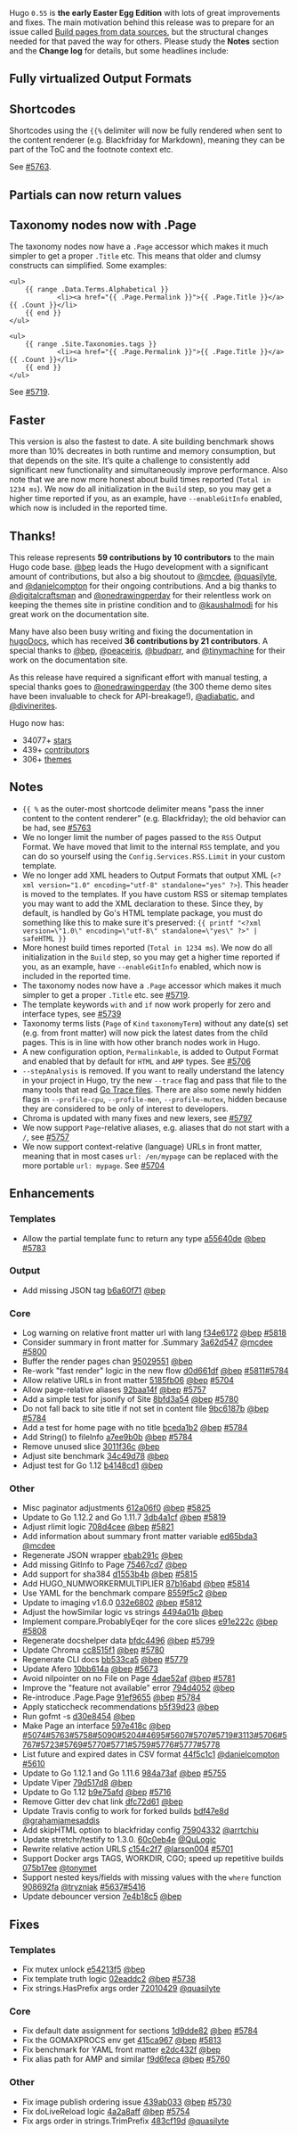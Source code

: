 Hugo `0.55` is **the early Easter Egg Edition** with lots of great improvements and fixes. The main motivation behind this release was to prepare for an issue called [Build pages from data sources](https://github.com/gohugoio/hugo/issues/5074), but the structural changes needed for that paved the way for others. Please study the **Notes** section and the **Change log** for details, but some headlines include:

## Fully virtualized Output Formats

## Shortcodes

Shortcodes using the `{{%` delimiter will now be fully rendered when sent to the content renderer (e.g. Blackfriday for Markdown), meaning they can be part of the ToC and the footnote context etc.

See [#5763](https://github.com/gohugoio/hugo/issues/5763).

## Partials can now return values

## Taxonomy nodes now with .Page

The taxonomy nodes now have a `.Page` accessor which makes it much simpler to get a proper `.Title` etc. This means that older and clumsy constructs can simplified. Some examples:

```go-html-template
<ul>
    {{ range .Data.Terms.Alphabetical }}
            <li><a href="{{ .Page.Permalink }}">{{ .Page.Title }}</a> {{ .Count }}</li>
    {{ end }}
</ul>
```

```go-html-template
<ul>
    {{ range .Site.Taxonomies.tags }}
            <li><a href="{{ .Page.Permalink }}">{{ .Page.Title }}</a> {{ .Count }}</li>
    {{ end }}
</ul>
```

See [#5719](https://github.com/gohugoio/hugo/issues/5719).



## Faster

This version is also the fastest to date. A site building benchmark shows more than 10% decreates in both runtime and memory consumption, but that depends on the site. It’s quite a challenge to consistently add significant new functionality and simultaneously improve performance. Also note that we are now more honest about build times reported (`Total in 1234 ms`). We now do all initialization in the `Build` step, so you may get a higher time reported if you, as an example, have `--enableGitInfo` enabled, which now is included in the reported time.

## Thanks!

This release represents **59 contributions by 10 contributors** to the main Hugo code base.
[@bep](https://github.com/bep) leads the Hugo development with a significant amount of contributions, but also a big shoutout to [@mcdee](https://github.com/mcdee), [@quasilyte](https://github.com/quasilyte), and [@danielcompton](https://github.com/danielcompton) for their ongoing contributions.
And a big thanks to [@digitalcraftsman](https://github.com/digitalcraftsman) and [@onedrawingperday](https://github.com/onedrawingperday) for their relentless work on keeping the themes site in pristine condition and to [@kaushalmodi](https://github.com/kaushalmodi) for his great work on the documentation site.

Many have also been busy writing and fixing the documentation in [hugoDocs](https://github.com/gohugoio/hugoDocs), 
which has received **36 contributions by 21 contributors**. A special thanks to [@bep](https://github.com/bep), [@peaceiris](https://github.com/peaceiris), [@budparr](https://github.com/budparr), and [@tinymachine](https://github.com/tinymachine) for their work on the documentation site.

As this release have required a significant effort with manual testing, a special thanks goes to [@onedrawingperday](https://github.com/onedrawingperday) (the 300 theme demo sites have been invaluable to check for API-breakage!), [@adiabatic](https://github.com/adiabatic), and [@divinerites](https://github.com/divinerites).

Hugo now has:

* 34077+ [stars](https://github.com/gohugoio/hugo/stargazers)
* 439+ [contributors](https://github.com/gohugoio/hugo/graphs/contributors)
* 306+ [themes](http://themes.gohugo.io/)


## Notes
* `{{ %` as the outer-most shortcode delimiter means "pass the inner content to the content renderer" (e.g. Blackfriday);  the old behavior can be had, see  [#5763](https://github.com/gohugoio/hugo/issues/5763)
* We no longer limit the number of pages passed to the `RSS` Output Format. We have moved that limit to the internal `RSS` template, and you can do so yourself using the `Config.Services.RSS.Limit` in your custom template.
* We no longer add XML headers to Output Formats that output XML (`<?xml version="1.0" encoding="utf-8" standalone="yes" ?>`). This header is moved to the templates. If you have custom RSS or sitemap templates you may want to add the XML declaration to these. Since they, by default, is handled by Go's HTML template package, you must do something like this to make sure it's preserved: `{{ printf "<?xml version=\"1.0\" encoding=\"utf-8\" standalone=\"yes\" ?>" | safeHTML }}`
* More honest build times reported (`Total in 1234 ms`). We now do all initialization in the `Build` step, so you may get a higher time reported if you, as an example, have `--enableGitInfo` enabled, which now is included in the reported time.
* The taxonomy nodes now have a `.Page` accessor which makes it much simpler to get a proper `.Title` etc. see [#5719](https://github.com/gohugoio/hugo/issues/5719).
* The template keywords `with` and `if` now work properly for zero and interface types, see [#5739](https://github.com/gohugoio/hugo/issues/5739)
* Taxonomy terms lists (`Page` of `Kind` `taxonomyTerm`) without any date(s) set (e.g. from front matter) will now pick the latest dates from the child pages. This is in line with how other branch nodes work in Hugo.
* A new configuration option, `Permalinkable`, is added to Output Format and enabled that by default for `HTML` and `AMP` types. See  [#5706](https://github.com/gohugoio/hugo/issues/5706) 
* `--stepAnalysis` is removed. If you want to really understand the latency in your project in Hugo, try the new `--trace` flag and pass that file to the many tools that read [Go Trace files](https://golang.org/pkg/runtime/trace/). There are also some newly hidden flags in `--profile-cpu`, `--profile-men`, `--profile-mutex`, hidden because they are considered to be only of interest to developers.
* Chroma is updated with many fixes and new lexers, see [#5797](https://github.com/gohugoio/hugo/issues/5797)
* We now support `Page`-relative aliases, e.g. aliases that do not start with a `/`, see [#5757](https://github.com/gohugoio/hugo/issues/5757)
* We now support context-relative (language) URLs in front matter, meaning that in most cases `url: /en/mypage` can be replaced with the more portable `url: mypage`. See [#5704](https://github.com/gohugoio/hugo/issues/5704)

## Enhancements

### Templates

* Allow the partial template func to return any type [a55640de](https://github.com/gohugoio/hugo/commit/a55640de8e3944d3b9f64b15155148a0e35cb31e) [@bep](https://github.com/bep) [#5783](https://github.com/gohugoio/hugo/issues/5783)

### Output

* Add missing JSON tag [b6a60f71](https://github.com/gohugoio/hugo/commit/b6a60f718e376066456da37e7bb997a7697edc31) [@bep](https://github.com/bep) 

### Core

* Log warning on relative front matter url with lang [f34e6172](https://github.com/gohugoio/hugo/commit/f34e6172cf2a4d1d1aef22304ecbc7c8e2d142ff) [@bep](https://github.com/bep) [#5818](https://github.com/gohugoio/hugo/issues/5818)
* Consider summary in front matter for .Summary [3a62d547](https://github.com/gohugoio/hugo/commit/3a62d54745e2cbfda6772390830042908d725c71) [@mcdee](https://github.com/mcdee) [#5800](https://github.com/gohugoio/hugo/issues/5800)
* Buffer the render pages chan [95029551](https://github.com/gohugoio/hugo/commit/950295516da882dcc51d83f70835dde230a0b4d6) [@bep](https://github.com/bep) 
* Re-work "fast render" logic in the new flow [d0d661df](https://github.com/gohugoio/hugo/commit/d0d661dffd19d5ed6efbd4dd2c572bad008bd859) [@bep](https://github.com/bep) [#5811](https://github.com/gohugoio/hugo/issues/5811)[#5784](https://github.com/gohugoio/hugo/issues/5784)
* Allow relative URLs in front matter [5185fb06](https://github.com/gohugoio/hugo/commit/5185fb065b0f8a4142c29ee3e3cd917e917280a4) [@bep](https://github.com/bep) [#5704](https://github.com/gohugoio/hugo/issues/5704)
* Allow page-relative aliases [92baa14f](https://github.com/gohugoio/hugo/commit/92baa14fd3f45c0917c5988235cd1a0f8692f171) [@bep](https://github.com/bep) [#5757](https://github.com/gohugoio/hugo/issues/5757)
* Add a simple test for jsonify of Site [8bfd3a54](https://github.com/gohugoio/hugo/commit/8bfd3a54a4142c397cab69bfa9699e5b5db9b40b) [@bep](https://github.com/bep) [#5780](https://github.com/gohugoio/hugo/issues/5780)
* Do not fall back to site title if not set in content file [9bc6187b](https://github.com/gohugoio/hugo/commit/9bc6187b8337c4a370bd3f21130a764d9ef6f7b3) [@bep](https://github.com/bep) [#5784](https://github.com/gohugoio/hugo/issues/5784)
* Add a test for home page with no title [bceda1b2](https://github.com/gohugoio/hugo/commit/bceda1b288f0ad6282916826b596cb1fe19983bb) [@bep](https://github.com/bep) [#5784](https://github.com/gohugoio/hugo/issues/5784)
* Add String() to fileInfo [a7ee9b0b](https://github.com/gohugoio/hugo/commit/a7ee9b0bb98f519e485655af578fb35d755e5c44) [@bep](https://github.com/bep) [#5784](https://github.com/gohugoio/hugo/issues/5784)
* Remove unused slice [3011f36c](https://github.com/gohugoio/hugo/commit/3011f36c27ecde309325e6c75ca377f4f87fa97a) [@bep](https://github.com/bep) 
* Adjust site benchmark [34c49d78](https://github.com/gohugoio/hugo/commit/34c49d788c102a370006e476d6f6143a51b2a03d) [@bep](https://github.com/bep) 
* Adjust test for Go 1.12 [b4148cd1](https://github.com/gohugoio/hugo/commit/b4148cd1d9ea889b81070d3e84a37bd5d23e5746) [@bep](https://github.com/bep) 

### Other

* Misc paginator adjustments [612a06f0](https://github.com/gohugoio/hugo/commit/612a06f0671125be6b42ec2982a18080005994c8) [@bep](https://github.com/bep) [#5825](https://github.com/gohugoio/hugo/issues/5825)
* Update to Go 1.12.2 and Go 1.11.7 [3db4a1cf](https://github.com/gohugoio/hugo/commit/3db4a1cf7ab12343ce5705ac56aa7ca6ea1677b6) [@bep](https://github.com/bep) [#5819](https://github.com/gohugoio/hugo/issues/5819)
* Adjust rlimit logic [708d4cee](https://github.com/gohugoio/hugo/commit/708d4ceebd491c6a89f271311eb8d94d6b5d58bc) [@bep](https://github.com/bep) [#5821](https://github.com/gohugoio/hugo/issues/5821)
* Add information about summary front matter variable [ed65bda3](https://github.com/gohugoio/hugo/commit/ed65bda3b43f6149e41ddb049cbb295a82473bc9) [@mcdee](https://github.com/mcdee) 
* Regenerate JSON wrapper [ebab291c](https://github.com/gohugoio/hugo/commit/ebab291c0e321d23b098684bacaf830a3979e310) [@bep](https://github.com/bep) 
* Add missing GitInfo to Page [75467cd7](https://github.com/gohugoio/hugo/commit/75467cd7852852305549a6c71ac503bb4a57e716) [@bep](https://github.com/bep) 
* Add support for sha384 [d1553b4b](https://github.com/gohugoio/hugo/commit/d1553b4b0f83e4a4305d2b4ab9ba6e305637f134) [@bep](https://github.com/bep) [#5815](https://github.com/gohugoio/hugo/issues/5815)
* Add HUGO_NUMWORKERMULTIPLIER [87b16abd](https://github.com/gohugoio/hugo/commit/87b16abd93ff60acd245776d5b0d914fd580c259) [@bep](https://github.com/bep) [#5814](https://github.com/gohugoio/hugo/issues/5814)
* Use YAML for the benchmark compare [8559f5c2](https://github.com/gohugoio/hugo/commit/8559f5c29f20b7b5188f93f8b1d9e510e3dee4f5) [@bep](https://github.com/bep) 
* Update to imaging v1.6.0 [032e6802](https://github.com/gohugoio/hugo/commit/032e6802d1f34cc41f6d1275fdd2deab8bbe5480) [@bep](https://github.com/bep) [#5812](https://github.com/gohugoio/hugo/issues/5812)
* Adjust the howSimilar logic vs strings [4494a01b](https://github.com/gohugoio/hugo/commit/4494a01b794ab785c64c8e93c61ccbfa845bc478) [@bep](https://github.com/bep) 
* Implement compare.ProbablyEqer for the core slices [e91e222c](https://github.com/gohugoio/hugo/commit/e91e222cd21213961d1e6206e1523bee2c21fa0c) [@bep](https://github.com/bep) [#5808](https://github.com/gohugoio/hugo/issues/5808)
* Regenerate docshelper data [bfdc4496](https://github.com/gohugoio/hugo/commit/bfdc44964af82807fa91407132d47b6bf52704c3) [@bep](https://github.com/bep) [#5799](https://github.com/gohugoio/hugo/issues/5799)
* Update Chroma [cc8515f1](https://github.com/gohugoio/hugo/commit/cc8515f18767298da4c6d712d1fd747c7950150b) [@bep](https://github.com/bep) [#5780](https://github.com/gohugoio/hugo/issues/5780)
* Regenerate CLI docs [bb533ca5](https://github.com/gohugoio/hugo/commit/bb533ca5e1c778c95ed7014eab99c8cc1bd4c85e) [@bep](https://github.com/bep) [#5779](https://github.com/gohugoio/hugo/issues/5779)
* Update Afero [10bb614a](https://github.com/gohugoio/hugo/commit/10bb614a70db22c01c9a52054ede35bc0a01aa24) [@bep](https://github.com/bep) [#5673](https://github.com/gohugoio/hugo/issues/5673)
* Avoid nilpointer on no File on Page [4dae52af](https://github.com/gohugoio/hugo/commit/4dae52af680e6ff2c8cdeb4ce1f219330b27001c) [@bep](https://github.com/bep) [#5781](https://github.com/gohugoio/hugo/issues/5781)
* Improve the "feature not available" error [794d4052](https://github.com/gohugoio/hugo/commit/794d4052b87c98943588b35e1cfecc06e6a0c7f2) [@bep](https://github.com/bep) 
* Re-introduce .Page.Page [91ef9655](https://github.com/gohugoio/hugo/commit/91ef9655aaf2adea3a044bf9a464908084917a98) [@bep](https://github.com/bep) [#5784](https://github.com/gohugoio/hugo/issues/5784)
* Apply staticcheck recommendations [b5f39d23](https://github.com/gohugoio/hugo/commit/b5f39d23b86f9cb83c51da9fe4abb4c19c01c3b7) [@bep](https://github.com/bep) 
* Run gofmt -s [d30e8454](https://github.com/gohugoio/hugo/commit/d30e845485b416e1c48fade14694b12a9fe59b6b) [@bep](https://github.com/bep) 
* Make Page an interface [597e418c](https://github.com/gohugoio/hugo/commit/597e418cb02883418f2cebb41400e8e61413f651) [@bep](https://github.com/bep) [#5074](https://github.com/gohugoio/hugo/issues/5074)[#5763](https://github.com/gohugoio/hugo/issues/5763)[#5758](https://github.com/gohugoio/hugo/issues/5758)[#5090](https://github.com/gohugoio/hugo/issues/5090)[#5204](https://github.com/gohugoio/hugo/issues/5204)[#4695](https://github.com/gohugoio/hugo/issues/4695)[#5607](https://github.com/gohugoio/hugo/issues/5607)[#5707](https://github.com/gohugoio/hugo/issues/5707)[#5719](https://github.com/gohugoio/hugo/issues/5719)[#3113](https://github.com/gohugoio/hugo/issues/3113)[#5706](https://github.com/gohugoio/hugo/issues/5706)[#5767](https://github.com/gohugoio/hugo/issues/5767)[#5723](https://github.com/gohugoio/hugo/issues/5723)[#5769](https://github.com/gohugoio/hugo/issues/5769)[#5770](https://github.com/gohugoio/hugo/issues/5770)[#5771](https://github.com/gohugoio/hugo/issues/5771)[#5759](https://github.com/gohugoio/hugo/issues/5759)[#5776](https://github.com/gohugoio/hugo/issues/5776)[#5777](https://github.com/gohugoio/hugo/issues/5777)[#5778](https://github.com/gohugoio/hugo/issues/5778)
* List future and expired dates in CSV format [44f5c1c1](https://github.com/gohugoio/hugo/commit/44f5c1c14cb1f42cc5f01739c289e9cfc83602af) [@danielcompton](https://github.com/danielcompton) [#5610](https://github.com/gohugoio/hugo/issues/5610)
* Update to Go 1.12.1 and Go 1.11.6 [984a73af](https://github.com/gohugoio/hugo/commit/984a73af9e5b5145297723f26faa38f29ca2918d) [@bep](https://github.com/bep) [#5755](https://github.com/gohugoio/hugo/issues/5755)
* Update Viper [79d517d8](https://github.com/gohugoio/hugo/commit/79d517d86c02e879bc4a43ab86b817c589b61485) [@bep](https://github.com/bep) 
* Update to Go 1.12 [b9e75afd](https://github.com/gohugoio/hugo/commit/b9e75afd6c007a6af8b71caeebc4a5a24c270861) [@bep](https://github.com/bep) [#5716](https://github.com/gohugoio/hugo/issues/5716)
* Remove Gitter dev chat link [dfc72d61](https://github.com/gohugoio/hugo/commit/dfc72d61a522f5cb926271d9391a8670f064d198) [@bep](https://github.com/bep) 
* Update Travis config to work for forked builds [bdf47e8d](https://github.com/gohugoio/hugo/commit/bdf47e8da80f87b7689badf48a6b8672c048d7e4) [@grahamjamesaddis](https://github.com/grahamjamesaddis) 
* Add skipHTML option to blackfriday config [75904332](https://github.com/gohugoio/hugo/commit/75904332f3bedcfe656856821d4c9560a177cc51) [@arrtchiu](https://github.com/arrtchiu) 
* Update stretchr/testify to 1.3.0. [60c0eb4e](https://github.com/gohugoio/hugo/commit/60c0eb4e892baedd533424b47baf7039c0005f87) [@QuLogic](https://github.com/QuLogic) 
* Rewrite relative action URLS [c154c2f7](https://github.com/gohugoio/hugo/commit/c154c2f7b2a6703dbde7f6bd2a1817a39c6fd2ea) [@larson004](https://github.com/larson004) [#5701](https://github.com/gohugoio/hugo/issues/5701)
* Support Docker args TAGS, WORKDIR, CGO; speed up repetitive builds [075b17ee](https://github.com/gohugoio/hugo/commit/075b17ee1d621e0ebbcecf1063f8f68a00ac221a) [@tonymet](https://github.com/tonymet) 
* Support nested keys/fields with missing values with the `where` function [908692fa](https://github.com/gohugoio/hugo/commit/908692fae5c5840a0db8c7dd389b59dd3b8026b9) [@tryzniak](https://github.com/tryzniak) [#5637](https://github.com/gohugoio/hugo/issues/5637)[#5416](https://github.com/gohugoio/hugo/issues/5416)
* Update debouncer version [7e4b18c5](https://github.com/gohugoio/hugo/commit/7e4b18c5ae409435760ebd86ff9ee3061db34a5d) [@bep](https://github.com/bep) 

## Fixes

### Templates

* Fix mutex unlock [e54213f5](https://github.com/gohugoio/hugo/commit/e54213f5257267ed232b2465337c39ddc8c73388) [@bep](https://github.com/bep) 
* Fix template truth logic [02eaddc2](https://github.com/gohugoio/hugo/commit/02eaddc2fbe92c26e67d9f82dd9aabecbbf2106c) [@bep](https://github.com/bep) [#5738](https://github.com/gohugoio/hugo/issues/5738)
* Fix strings.HasPrefix args order [72010429](https://github.com/gohugoio/hugo/commit/7201042946dde78d5ea4fea9cb006fb4dded55c1) [@quasilyte](https://github.com/quasilyte) 

### Core

* Fix default date assignment for sections [1d9dde82](https://github.com/gohugoio/hugo/commit/1d9dde82a0577d93eea8ed0a7ec0b4ae3068eb19) [@bep](https://github.com/bep) [#5784](https://github.com/gohugoio/hugo/issues/5784)
* Fix the GOMAXPROCS env get [415ca967](https://github.com/gohugoio/hugo/commit/415ca9673d3bd3c06ab94f3d83897c892fce5f27) [@bep](https://github.com/bep) [#5813](https://github.com/gohugoio/hugo/issues/5813)
* Fix benchmark for YAML front matter [e2dc432f](https://github.com/gohugoio/hugo/commit/e2dc432fe287a280aeba94bafdcce85b7a8646c6) [@bep](https://github.com/bep) 
* Fix alias path for AMP and similar [f9d6feca](https://github.com/gohugoio/hugo/commit/f9d6feca0802cd83c4d843244ce389cf7c792cec) [@bep](https://github.com/bep) [#5760](https://github.com/gohugoio/hugo/issues/5760)

### Other

* Fix image publish ordering issue [439ab033](https://github.com/gohugoio/hugo/commit/439ab0339d9ac6972caabaa55fa41887ace839cb) [@bep](https://github.com/bep) [#5730](https://github.com/gohugoio/hugo/issues/5730)
* Fix doLiveReload logic [4a2a8aff](https://github.com/gohugoio/hugo/commit/4a2a8afff2021c8e967254c76c159147da7e78fa) [@bep](https://github.com/bep) [#5754](https://github.com/gohugoio/hugo/issues/5754)
* Fix args order in strings.TrimPrefix [483cf19d](https://github.com/gohugoio/hugo/commit/483cf19d5de05e8a83fd1be6934baa169c7fd7c8) [@quasilyte](https://github.com/quasilyte) 





